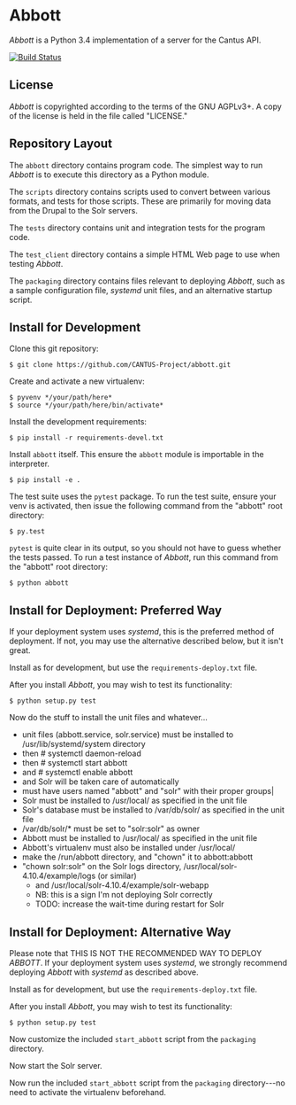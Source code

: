 Abbott
======

*Abbott* is a Python 3.4 implementation of a server for the Cantus API.

[![Build Status](https://api.travis-ci.org/CANTUS-Project/abbott.svg?branch=master)](https://travis-ci.org/CANTUS-Project/abbott)

License
-------

*Abbott* is copyrighted according to the terms of the GNU AGPLv3+. A copy of the license is held in
the file called "LICENSE."

Repository Layout
-----------------

The ``abbott`` directory contains program code. The simplest way to run *Abbott* is to execute this
directory as a Python module.

The ``scripts`` directory contains scripts used to convert between various formats, and tests for
those scripts. These are primarily for moving data from the Drupal to the Solr servers.

The ``tests`` directory contains unit and integration tests for the program code.

The ``test_client`` directory contains a simple HTML Web page to use when testing *Abbott*.

The ``packaging`` directory contains files relevant to deploying *Abbott*, such as a sample
configuration file, *systemd* unit files, and an alternative startup script.

Install for Development
-----------------------

Clone this git repository:

    $ git clone https://github.com/CANTUS-Project/abbott.git

Create and activate a new virtualenv:

    $ pyvenv */your/path/here*
    $ source */your/path/here/bin/activate*

Install the development requirements:

    $ pip install -r requirements-devel.txt

Install ``abbott`` itself. This ensure the ``abbott`` module is importable in the interpreter.

    $ pip install -e .

The test suite uses the ``pytest`` package. To run the test suite, ensure your venv is activated,
then issue the following command from the "abbott" root directory:

    $ py.test

``pytest`` is quite clear in its output, so you should not have to guess whether the tests passed.
To run a test instance of *Abbott*, run this command from the "abbott" root directory:

    $ python abbott

Install for Deployment: Preferred Way
-------------------------------------

If your deployment system uses *systemd*, this is the preferred method of deployment. If not, you
may use the alternative described below, but it isn't great.

Install as for development, but use the ``requirements-deploy.txt`` file.

After you install *Abbott*, you may wish to test its functionality:

    $ python setup.py test

Now do the stuff to install the unit files and whatever...

- unit files (abbott.service, solr.service) must be installed to /usr/lib/systemd/system directory
- then # systemctl daemon-reload
- then # systemctl start abbott
- and  # systemctl enable abbott
- and Solr will be taken care of automatically
- must have users named "abbott" and "solr" with their proper groups|
- Solr must be installed to /usr/local/ as specified in the unit file
- Solr's database must be installed to /var/db/solr/ as specified in the unit file
- /var/db/solr/* must be set to "solr:solr" as owner
- Abbott must be installed to /usr/local/ as specified in the unit file
- Abbott's virtualenv must also be installed under /usr/local/
- make the /run/abbott directory, and "chown" it to abbott:abbott
- "chown solr:solr" on the Solr logs directory, /usr/local/solr-4.10.4/example/logs (or similar)
    - and /usr/local/solr-4.10.4/example/solr-webapp
    - NB: this is a sign I'm not deploying Solr correctly
    - TODO: increase the wait-time during restart for Solr

Install for Deployment: Alternative Way
---------------------------------------

Please note that THIS IS NOT THE RECOMMENDED WAY TO DEPLOY *ABBOTT*. If your deployment system uses
*systemd*, we strongly recommend deploying *Abbott* with *systemd* as described above.

Install as for development, but use the ``requirements-deploy.txt`` file.

After you install *Abbott*, you may wish to test its functionality:

    $ python setup.py test

Now customize the included ``start_abbott`` script from the ``packaging`` directory.

Now start the Solr server.

Now run the included ``start_abbott`` script from the ``packaging`` directory---no need to activate
the virtualenv beforehand.
